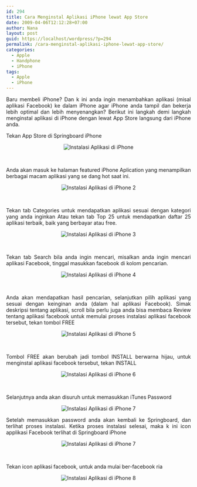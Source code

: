 ```yaml
---
id: 294
title: Cara Menginstal Aplikasi iPhone lewat App Store
date: 2009-04-06T12:12:28+07:00
author: Nana
layout: post
guid: https://localhost/wordpress/?p=294
permalink: /cara-menginstal-aplikasi-iphone-lewat-app-store/
categories:
  - Apple
  - Handphone
  - iPhone
tags:
  - Apple
  - iPhone
---
```

<div style="text-align: justify;">
  <p>
    Baru membeli iPhone? Dan k ini anda ingin menambahkan aplikasi (misal aplikasi Facebook) ke dalam iPhone agar iPhone anda tampil dan bekerja lebih optimal dan lebih menyenangkan? Berikut ini langkah demi langkah menginstal aplikasi di iPhone dengan lewat App Store langsung dari iPhone anda.
  </p>
  
  <p>
    <!--more-->
  </p>
  
  <p>
    Tekan App Store di Springboard iPhone
  </p>
  
  <div style="text-align: center">
    <img src="images/stories/iphone1.gif" border="0" alt="Instalasi Aplikasi di iPhone" title="Instalasi Aplikasi di iPhone" />
  </div>
  
  <p>
     
  </p>
  
  <p>
    Anda akan masuk ke halaman featured iPhone Aplication yang menampilkan berbagai macam aplikasi yang se dang hot saat ini.
  </p>
  
  <div style="text-align: center">
    <img src="images/stories/iphone2.gif" border="0" alt="Instalasi Aplikasi di iPhone 2" title="Instalasi Aplikasi di iPhone 2" />
  </div>
  
  <p>
     
  </p>
  
  <p>
    Tekan tab Categories untuk mendapatkan aplikasi sesuai dengan kategori yang anda inginkan Atau tekan tab Top 25 untuk mendapatkan daftar 25 aplikasi terbaik, baik yang berbayar atau free.
  </p>
  
  <div style="text-align: center">
    <img src="images/stories/iphone3.gif" border="0" alt="Instalasi Aplikasi di iPhone 3" title="Instalasi Aplikasi di iPhone 3" />
  </div>
  
  <p>
     
  </p>
  
  <p>
    Tekan tab Search bila anda ingin mencari, misalkan anda ingin mencari aplikasi Facebook, tinggal masukkan facebook di kolom pencarian.
  </p>
  
  <div style="text-align: center">
    <img src="images/stories/iphone4.gif" border="0" alt="Instalasi Aplikasi di iPhone 4" title="Instalasi Aplikasi di iPhone 4" />
  </div>
  
  <p>
  </p>
  
  <p>
     
  </p>
  
  <p>
    Anda akan mendapatkan hasil pencarian, selanjutkan pilih aplikasi yang sesuai dengan keinginan anda (dalam hal aplikasi Facebook). Simak deskripsi tentang aplikasi, scroll bila perlu juga anda bisa membaca Review tentang aplikasi facebook untuk memulai proses instalasi aplikasi facebook tersebut, tekan tombol FREE
  </p>
  
  <div style="text-align: center">
    <img src="images/stories/iphone6.gif" border="0" alt="Instalasi Aplikasi di iPhone 5" title="Instalasi Aplikasi di iPhone 5" />
  </div>
  
  <p>
  </p>
  
  <p>
     
  </p>
  
  <p>
    Tombol FREE akan berubah jadi tombol INSTALL berwarna hijau, untuk menginstal aplikasi facebook tersebut, tekan INSTALL
  </p>
  
  <div style="text-align: center">
    <img src="images/stories/iphone7.gif" border="0" alt="Instalasi Aplikasi di iPhone 6" title="Instalasi Aplikasi di iPhone 6" />
  </div>
  
  <p>
  </p>
  
  <p>
     
  </p>
  
  <p>
    Selanjutnya anda akan disuruh untuk memasukkan iTunes Password
  </p>
  
  <div style="text-align: center">
    <img src="images/stories/iphone8.gif" border="0" alt="Instalasi Aplikasi di iPhone 7" title="Instalasi Aplikasi di iPhone 7" />
  </div>
  
  <p>
    Setelah memasukkan password anda akan kembali ke Springboard, dan terlihat proses instalasi. Ketika proses instalasi selesai, maka k ini icon applikasi Facebook terlihat di Springboard iPhone
  </p>
  
  <div style="text-align: center">
    <img src="images/stories/iphone10.gif" border="0" alt="Instalasi Aplikasi di iPhone 7" title="Instalasi Aplikasi di iPhone 7" />
  </div>
  
  <p>
  </p>
  
  <p>
     
  </p>
  
  <p>
    Tekan icon aplikasi facebook, untuk anda mulai ber-facebook ria
  </p>
  
  <div style="text-align: center">
    <img src="images/stories/iphone11.gif" border="0" alt="Instalasi Aplikasi di iPhone 8" title="Instalasi Aplikasi di iPhone 8" />
  </div></p>
</div>